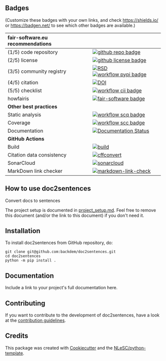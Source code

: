 ## Badges

(Customize these badges with your own links, and check https://shields.io/ or https://badgen.net/ to see which other badges are available.)

| fair-software.eu recommendations | |
| :-- | :--  |
| (1/5) code repository              | [![github repo badge](https://img.shields.io/badge/github-repo-000.svg?logo=github&labelColor=gray&color=blue)](https://github.com/backdem/doc2sentences) |
| (2/5) license                      | [![github license badge](https://img.shields.io/github/license/backdem/doc2sentences)](https://github.com/backdem/doc2sentences) |
| (3/5) community registry           | [![RSD](https://img.shields.io/badge/rsd-doc2sentences-00a3e3.svg)](https://www.research-software.nl/software/doc2sentences) [![workflow pypi badge](https://img.shields.io/pypi/v/doc2sentences.svg?colorB=blue)](https://pypi.python.org/project/doc2sentences/) |
| (4/5) citation                     | [![DOI](https://zenodo.org/badge/DOI/<replace-with-created-DOI>.svg)](https://doi.org/<replace-with-created-DOI>) |
| (5/5) checklist                    | [![workflow cii badge](https://bestpractices.coreinfrastructure.org/projects/<replace-with-created-project-identifier>/badge)](https://bestpractices.coreinfrastructure.org/projects/<replace-with-created-project-identifier>) |
| howfairis                          | [![fair-software badge](https://img.shields.io/badge/fair--software.eu-%E2%97%8F%20%20%E2%97%8F%20%20%E2%97%8F%20%20%E2%97%8F%20%20%E2%97%8B-yellow)](https://fair-software.eu) |
| **Other best practices**           | &nbsp; |
| Static analysis                    | [![workflow scq badge](https://sonarcloud.io/api/project_badges/measure?project=backdem_doc2sentences&metric=alert_status)](https://sonarcloud.io/dashboard?id=backdem_doc2sentences) |
| Coverage                           | [![workflow scc badge](https://sonarcloud.io/api/project_badges/measure?project=backdem_doc2sentences&metric=coverage)](https://sonarcloud.io/dashboard?id=backdem_doc2sentences) |
| Documentation                      | [![Documentation Status](https://readthedocs.org/projects/doc2sentences/badge/?version=latest)](https://doc2sentences.readthedocs.io/en/latest/?badge=latest) |
| **GitHub Actions**                 | &nbsp; |
| Build                              | [![build](https://github.com/backdem/doc2sentences/actions/workflows/build.yml/badge.svg)](https://github.com/backdem/doc2sentences/actions/workflows/build.yml) |
| Citation data consistency          | [![cffconvert](https://github.com/backdem/doc2sentences/actions/workflows/cffconvert.yml/badge.svg)](https://github.com/backdem/doc2sentences/actions/workflows/cffconvert.yml) |
| SonarCloud                         | [![sonarcloud](https://github.com/backdem/doc2sentences/actions/workflows/sonarcloud.yml/badge.svg)](https://github.com/backdem/doc2sentences/actions/workflows/sonarcloud.yml) |
| MarkDown link checker              | [![markdown-link-check](https://github.com/backdem/doc2sentences/actions/workflows/markdown-link-check.yml/badge.svg)](https://github.com/backdem/doc2sentences/actions/workflows/markdown-link-check.yml) |

## How to use doc2sentences

Convert docs to sentences

The project setup is documented in [project_setup.md](project_setup.md). Feel free to remove this document (and/or the link to this document) if you don't need it.

## Installation

To install doc2sentences from GitHub repository, do:

```console
git clone git@github.com:backdem/doc2sentences.git
cd doc2sentences
python -m pip install .
```

## Documentation

Include a link to your project's full documentation here.

## Contributing

If you want to contribute to the development of doc2sentences,
have a look at the [contribution guidelines](CONTRIBUTING.md).

## Credits

This package was created with [Cookiecutter](https://github.com/audreyr/cookiecutter) and the [NLeSC/python-template](https://github.com/NLeSC/python-template).
